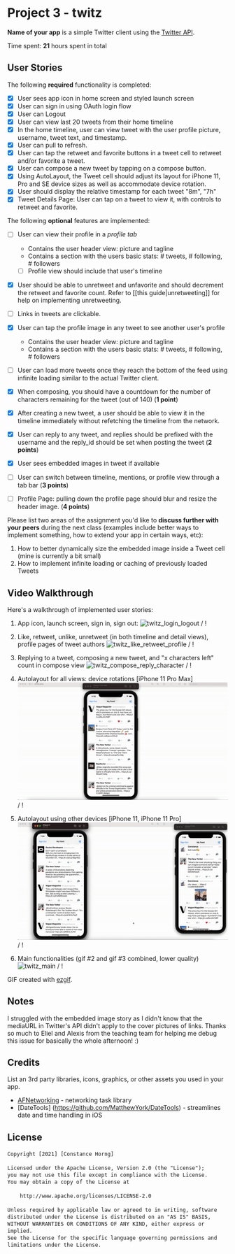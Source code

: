 # Project 3 - twitz

**Name of your app** is a simple Twitter client using the [Twitter API](https://apps.twitter.com/).

Time spent: **21** hours spent in total

## User Stories

The following **required** functionality is completed:

- [x] User sees app icon in home screen and styled launch screen
- [x] User can sign in using OAuth login flow
- [x] User can Logout
- [x] User can view last 20 tweets from their home timeline
- [x] In the home timeline, user can view tweet with the user profile picture, username, tweet text, and timestamp.
- [x] User can pull to refresh.
- [x] User can tap the retweet and favorite buttons in a tweet cell to retweet and/or favorite a tweet.
- [x] User can compose a new tweet by tapping on a compose button.
- [x] Using AutoLayout, the Tweet cell should adjust its layout for iPhone 11, Pro and SE device sizes as well as accommodate device rotation.
- [x] User should display the relative timestamp for each tweet "8m", "7h"
- [x] Tweet Details Page: User can tap on a tweet to view it, with controls to retweet and favorite.

The following **optional** features are implemented:

- [ ] User can view their profile in a *profile tab*
  - Contains the user header view: picture and tagline
  - Contains a section with the users basic stats: # tweets, # following, # followers
  - [ ] Profile view should include that user's timeline
- [x] User should be able to unretweet and unfavorite and should decrement the retweet and favorite count. Refer to [[this guide|unretweeting]] for help on implementing unretweeting.
- [ ] Links in tweets are clickable.
- [x] User can tap the profile image in any tweet to see another user's profile
  - Contains the user header view: picture and tagline
  - Contains a section with the users basic stats: # tweets, # following, # followers
- [ ] User can load more tweets once they reach the bottom of the feed using infinite loading similar to the actual Twitter client.
- [x] When composing, you should have a countdown for the number of characters remaining for the tweet (out of 140) (**1 point**)
- [x] After creating a new tweet, a user should be able to view it in the timeline immediately without refetching the timeline from the network.
- [x] User can reply to any tweet, and replies should be prefixed with the username and the reply_id should be set when posting the tweet (**2 points**)
- [x] User sees embedded images in tweet if available
- [ ] User can switch between timeline, mentions, or profile view through a tab bar (**3 points**)
- [ ] Profile Page: pulling down the profile page should blur and resize the header image. (**4 points**)


Please list two areas of the assignment you'd like to **discuss further with your peers** during the next class (examples include better ways to implement something, how to extend your app in certain ways, etc):

1. How to better dynamically size the embedded image inside a Tweet cell (mine is currently a bit small)
2. How to implement infinite loading or caching of previously loaded Tweets

## Video Walkthrough

Here's a walkthrough of implemented user stories:

1. App icon, launch screen, sign in, sign out:
![twitz_login_logout](login-logout.gif) / ! [](login-logout.gif)

2. Like, retweet, unlike, unretweet (in both timeline and detail views), profile pages of tweet authors
![twitz_like_retweet_profile](like-retweet-profile.gif) / ! [](like-retweet-profile.gif)

3. Replying to a tweet, composing a new tweet, and "x characters left" count in compose view
![twitz_compose_reply_character](tweet-reply-character.gif) / ! [](tweet-reply-character.gif)

4. Autolayout for all views: device rotations [iPhone 11 Pro Max]
![twitz_autolayout](twitz-autolayout.gif) / ! [](twitz-autolayout.gif)

5. Autolayout using other devices [iPhone 11, iPhone 11 Pro]
![twitz_autolayout_devices](autolayout-devices.gif) / ! [](autolayout-devices.gif)

6. Main functionalities (gif #2 and gif #3 combined, lower quality)
![twitz_main](twitz-main.gif) / ! [](twitz-main.gif)



GIF created with [ezgif](https://ezgif.com).

## Notes

I struggled with the embedded image story as I didn't know that the mediaURL in Twitter's API didn't apply to the cover pictures of links. Thanks so much to Eliel and Alexis from the teaching team for helping me debug this issue for basically the whole afternoon! :)

## Credits

List an 3rd party libraries, icons, graphics, or other assets you used in your app.

- [AFNetworking](https://github.com/AFNetworking/AFNetworking) - networking task library
- [DateTools] (https://github.com/MatthewYork/DateTools) - streamlines date and time handling in iOS

## License

    Copyright [2021] [Constance Horng]

    Licensed under the Apache License, Version 2.0 (the "License");
    you may not use this file except in compliance with the License.
    You may obtain a copy of the License at

        http://www.apache.org/licenses/LICENSE-2.0

    Unless required by applicable law or agreed to in writing, software
    distributed under the License is distributed on an "AS IS" BASIS,
    WITHOUT WARRANTIES OR CONDITIONS OF ANY KIND, either express or implied.
    See the License for the specific language governing permissions and
    limitations under the License.
